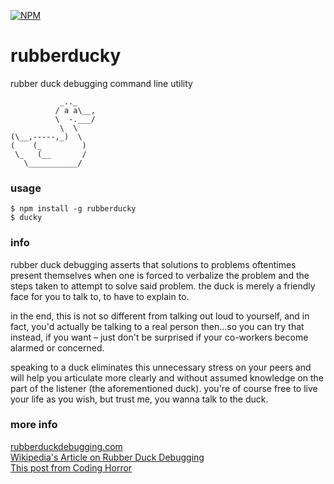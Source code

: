 [![NPM](https://nodei.co/npm/rubberducky.png)](https://nodei.co/npm/rubberducky/)

# rubberducky
rubber duck debugging command line utility
```
           _.._
          / a a\__,
          \  -.___/
           \  \
(\__,-----,_)  \
(    (_         )
 \_   (__       /
   \___________/
```
### usage
```
$ npm install -g rubberducky
$ ducky
```

### info
rubber duck debugging asserts that solutions to problems oftentimes present themselves when one is forced to verbalize the problem and the steps taken to attempt to solve said problem. the duck is merely a friendly face for you to talk to, to have to explain to.

in the end, this is not so different from talking out loud to yourself, and in fact, you'd actually be talking to a real person then...so you can try that instead, if you want – just don't be surprised if your co-workers become alarmed or concerned.

speaking to a duck eliminates this unnecessary stress on your peers and will help you articulate more clearly and without assumed knowledge on the part of the listener (the aforementioned duck). you're of course free to live your life as you wish, but trust me, you wanna talk to the duck.

### more info
[rubberduckdebugging.com](http://www.rubberduckdebugging.com/)  
[Wikipedia's Article on Rubber Duck Debugging](https://en.wikipedia.org/wiki/Rubber_duck_debugging)  
[This post from Coding Horror](http://blog.codinghorror.com/rubber-duck-problem-solving/)  


